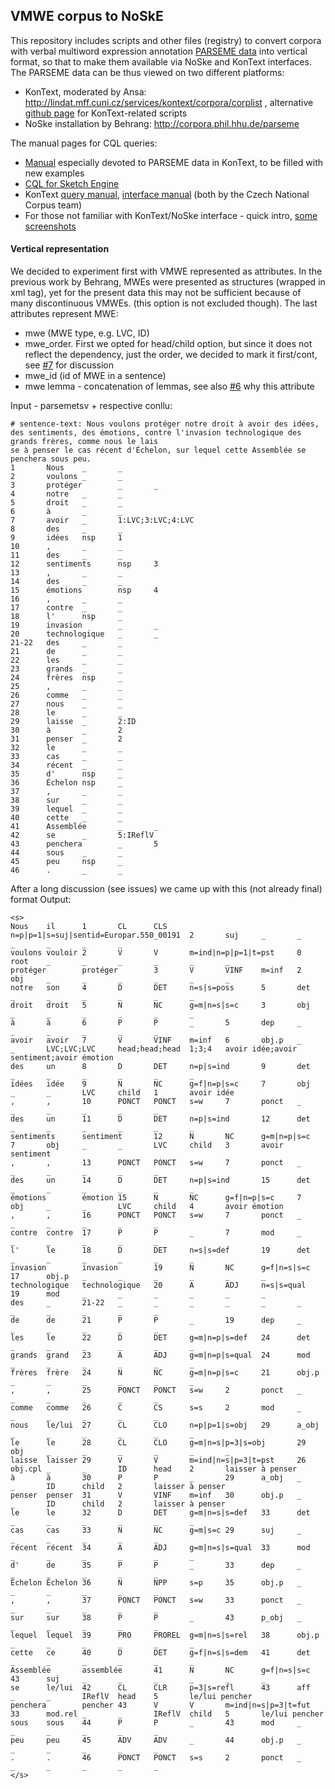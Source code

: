 ## VMWE corpus to NoSkE

This repository includes scripts and other files (registry) to convert corpora with verbal multiword expression annotation [PARSEME data](https://lindat.mff.cuni.cz/repository/xmlui/handle/11372/LRT-2282) into vertical format, so that to make them available via NoSke and KonText interfaces. 
The PARSEME data can be thus viewed on two different platforms:

- KonText, moderated by Ansa: http://lindat.mff.cuni.cz/services/kontext/corpora/corplist , alternative [github page](https://github.com/ufal/lindat-corpora-conversions/tree/master/data/vertical/parseme) for KonText-related scripts
- NoSke installation by Behrang: http://corpora.phil.hhu.de/parseme

The manual pages for CQL queries:

- [Manual](https://ufal.mff.cuni.cz/lindat-kontext/parseme-mwe) especially devoted to PARSEME data in KonText, to be filled with new examples
- [CQL for Sketch Engine](https://www.sketchengine.co.uk/documentation/corpus-querying/)
- KonText [query manual](https://wiki.korpus.cz/doku.php/en:kurz:uvod), [interface manual](https://wiki.korpus.cz/doku.php/en:manualy:kontext:index) (both by the Czech National Corpus team)
- For those not familiar with KonText/NoSke interface - quick intro, [some screenshots](https://ufal.mff.cuni.cz/lindat-kontext)




#### Vertical representation 
We decided to experiment first with VMWE represented as attributes. In the previous work by Behrang, MWEs were presented as structures (wrapped in xml tag), yet for the present data this may not be sufficient because of many discontinuous VMWEs. (this option is not excluded though).
The last attributes represent MWE:

- mwe (MWE type, e.g. LVC, ID)
- mwe_order. First we opted for head/child option, but since it does not reflect the dependency, just the order, we decided to mark it first/cont, see [#7](https://github.com/natalink/mwe_noske/issues/7) for discussion
- mwe_id (id of MWE in a sentence)
- mwe lemma - concatenation of lemmas, see also [#6](https://github.com/natalink/mwe_noske/issues/6) why this attribute



Input - parsemetsv + respective conllu:

```
# sentence-text: Nous voulons protéger notre droit à avoir des idées, des sentiments, des émotions, contre l'invasion technologique des grands frères, comme nous le lais
se à penser le cas récent d'Échelon, sur lequel cette Assemblée se penchera sous peu.
1       Nous    _       _
2       voulons _       _
3       protéger        _       _
4       notre   _       _
5       droit   _       _
6       à       _       _
7       avoir   _       1:LVC;3:LVC;4:LVC
8       des     _       _
9       idées   nsp     1
10      ,       _       _
11      des     _       _
12      sentiments      nsp     3
13      ,       _       _
14      des     _       _
15      émotions        nsp     4
16      ,       _       _
17      contre  _       _
18      l'      nsp     _
19      invasion        _       _
20      technologique   _       _
21-22   des     _       _
21      de      _       _
22      les     _       _
23      grands  _       _
24      frères  nsp     _
25      ,       _       _
26      comme   _       _
27      nous    _       _
28      le      _       _
29      laisse  _       2:ID
30      à       _       2
31      penser  _       2
32      le      _       _
33      cas     _       _
34      récent  _       _
35      d'      nsp     _
36      Échelon nsp     _
37      ,       _       _
38      sur     _       _
39      lequel  _       _
40      cette   _       _
41      Assemblée       _       _
42      se      _       5:IReflV
43      penchera        _       5
44      sous    _       _
45      peu     nsp     _
46      .       _       _

```
After a long discussion (see issues) we came up with this (not already final) format
Output: 
```
<s>
Nous    il      1       CL      CLS     n=p|p=1|s=suj|sentid=Europar.550_00191  2       suj     _       _       _       _       _       _
voulons vouloir 2       V       V       m=ind|n=p|p=1|t=pst     0       root    _       _       _       _       _       _
protéger        protéger        3       V       VINF    m=inf   2       obj     _       _       _       _       _       _
notre   son     4       D       DET     n=s|s=poss      5       det     _       _       _       _       _       _
droit   droit   5       N       NC      g=m|n=s|s=c     3       obj     _       _       _       _       _       _
à       à       6       P       P       _       5       dep     _       _       _       _       _       _
avoir   avoir   7       V       VINF    m=inf   6       obj.p   _       _       LVC;LVC;LVC     head;head;head  1;3;4   avoir idée;avoir sentiment;avoir émotion
des     un      8       D       DET     n=p|s=ind       9       det     _       _       _       _       _       _
idées   idée    9       N       NC      g=f|n=p|s=c     7       obj     _       _       LVC     child   1       avoir idée
,       ,       10      PONCT   PONCT   s=w     7       ponct   _       _       _       _       _       _
des     un      11      D       DET     n=p|s=ind       12      det     _       _       _       _       _       _
sentiments      sentiment       12      N       NC      g=m|n=p|s=c     7       obj     _       _       LVC     child   3       avoir sentiment
,       ,       13      PONCT   PONCT   s=w     7       ponct   _       _       _       _       _       _
des     un      14      D       DET     n=p|s=ind       15      det     _       _       _       _       _       _
émotions        émotion 15      N       NC      g=f|n=p|s=c     7       obj     _       _       LVC     child   4       avoir émotion
,       ,       16      PONCT   PONCT   s=w     7       ponct   _       _       _       _       _       _
contre  contre  17      P       P       _       7       mod     _       _       _       _       _       _
l'      le      18      D       DET     n=s|s=def       19      det     _       _       _       _       _       _
invasion        invasion        19      N       NC      g=f|n=s|s=c     17      obj.p   _       _       _       _       _       _
technologique   technologique   20      A       ADJ     n=s|s=qual      19      mod     _       _       _       _       _       _
des     _       21-22   _       _       _       _       _       _       _       _       _       _       _
de      de      21      P       P       _       19      dep     _       _       _       _       _       _
les     le      22      D       DET     g=m|n=p|s=def   24      det     _       _       _       _       _       _
grands  grand   23      A       ADJ     g=m|n=p|s=qual  24      mod     _       _       _       _       _       _
frères  frère   24      N       NC      g=m|n=p|s=c     21      obj.p   _       _       _       _       _       _
,       ,       25      PONCT   PONCT   s=w     2       ponct   _       _       _       _       _       _
comme   comme   26      C       CS      s=s     2       mod     _       _       _       _       _       _
nous    le/lui  27      CL      CLO     n=p|p=1|s=obj   29      a_obj   _       _       _       _       _       _
le      le      28      CL      CLO     g=m|n=s|p=3|s=obj       29      obj     _       _       _       _       _       _
laisse  laisser 29      V       V       m=ind|n=s|p=3|t=pst     26      obj.cpl _       _       ID      head    2       laisser à penser
à       à       30      P       P       _       29      a_obj   _       _       ID      child   2       laisser à penser
penser  penser  31      V       VINF    m=inf   30      obj.p   _       _       ID      child   2       laisser à penser
le      le      32      D       DET     g=m|n=s|s=def   33      det     _       _       _       _       _       _
cas     cas     33      N       NC      g=m|s=c 29      suj     _       _       _       _       _       _
récent  récent  34      A       ADJ     g=m|n=s|s=qual  33      mod     _       _       _       _       _       _
d'      de      35      P       P       _       33      dep     _       _       _       _       _       _
Échelon Échelon 36      N       NPP     s=p     35      obj.p   _       _       _       _       _       _
,       ,       37      PONCT   PONCT   s=w     33      ponct   _       _       _       _       _       _
sur     sur     38      P       P       _       43      p_obj   _       _       _       _       _       _
lequel  lequel  39      PRO     PROREL  g=m|n=s|s=rel   38      obj.p   _       _       _       _       _       _
cette   ce      40      D       DET     g=f|n=s|s=dem   41      det     _       _       _       _       _       _
Assemblée       assemblée       41      N       NC      g=f|n=s|s=c     43      suj     _       _       _       _       _       _
se      le/lui  42      CL      CLR     p=3|s=refl      43      aff     _       _       IReflV  head    5       le/lui pencher
penchera        pencher 43      V       V       m=ind|n=s|p=3|t=fut     33      mod.rel _       _       IReflV  child   5       le/lui pencher
sous    sous    44      P       P       _       43      mod     _       _       _       _       _       _
peu     peu     45      ADV     ADV     _       44      obj.p   _       _       _       _       _       _
.       .       46      PONCT   PONCT   s=s     2       ponct   _       _       _       _       _       _
</s>



```



